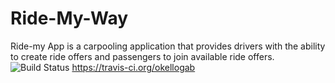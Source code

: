 # Ride-My-Way
Ride-my App is a carpooling application that provides drivers with the ability to create ride offers and passengers to join available ride offers.
![Build Status](https://travis-ci.org/okellogabrielinnocent/Ride-My-Way.svg?branch=master) https://travis-ci.org/okellogab
